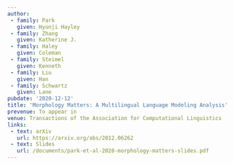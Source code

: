 ```yaml
---
author:
 - family: Park
   given: Hyunji Hayley
 - family: Zhang
   given: Katherine J.
 - family: Haley
   given: Coleman
 - family: Steimel
   given: Kenneth
 - family: Liu
   given: Han
 - family: Schwartz
   given: Lane
pubdate: '2020-12-12'
title: 'Morphology Matters: A Multilingual Language Modeling Analysis'
prevenue: To appear in
venue: Transactions of the Association for Computational Linguistics
links:
 - text: arXiv
   url: https://arxiv.org/abs/2012.06262
 - text: Slides
   url: /documents/park-et-al-2020-morphology-matters-slides.pdf
---
```

